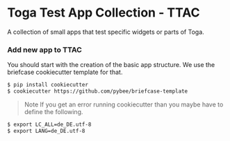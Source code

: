 # Toga Test App Collection - TTAC
A collection of small apps that test specific widgets or parts of Toga.

### Add new app to TTAC
You should start with the creation of the basic app structure.
We use the briefcase cookiecutter template for that.
~~~bash
$ pip install cookiecutter
$ cookiecutter https://github.com/pybee/briefcase-template
~~~

> Note
If you get an error running cookiecutter than you maybe have to
define the following.
~~~bash
$ export LC_ALL=de_DE.utf-8
$ export LANG=de_DE.utf-8
~~~